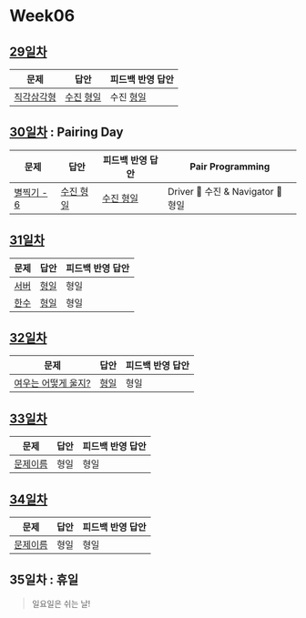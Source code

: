 # Week06

## [29일차](Day29)

| 문제                                               | 답안                                                    | 피드백 반영 답안                    |
| -------------------------------------------------- | ------------------------------------------------------- | ----------------------------------- |
| [직각삼각형](https://www.acmicpc.net/problem/4153) | [수진](Day29/bj4153_ksj.js) [형일](Day29/bj4153_jhi.js) | 수진 [형일](Day29/bj4153_jhi_fb.js) |

## [30일차](Day30) : Pairing Day

| 문제                                               | 답안                                 | 피드백 반영 답안                        | Pair Programming                   |
| -------------------------------------------------- | ------------------------------------ | --------------------------------------- | ---------------------------------- |
| [별찍기 - 6](https://www.acmicpc.net/problem/2443) | [수진 형일](Day30/bj2443_ksj_jhi.js) | [수진 형일](Day30/bj2443_ksj_jhi_fb.js) | Driver 🚗 수진 & Navigator 🧭 형일 |

## [31일차](Day31)

| 문제                                          | 답안                         | 피드백 반영 답안 |
| --------------------------------------------- | ---------------------------- | ---------------- |
| [서버](https://www.acmicpc.net/problem/10409) | [형일](Day31/bj10409_jhi.js) | 형일             |
| [한수](https://www.acmicpc.net/problem/1065)  | [형일](Day31/bj1065_jhi.js)  | 형일             |

## [32일차](Day32)

| 문제                                                        | 답안                        | 피드백 반영 답안 |
| ----------------------------------------------------------- | --------------------------- | ---------------- |
| [여우는 어떻게 울지?](https://www.acmicpc.net/problem/9536) | [형일](Day32/bj9536_jhi.js) | 형일             |

## [33일차](Day33)

| 문제                 | 답안 | 피드백 반영 답안 |
| -------------------- | ---- | ---------------- |
| [문제이름](문제링크) | 형일 | 형일             |

## [34일차](Day34)

| 문제                 | 답안 | 피드백 반영 답안 |
| -------------------- | ---- | ---------------- |
| [문제이름](문제링크) | 형일 | 형일             |

## 35일차 : 휴일

> 일요일은 쉬는 날!
